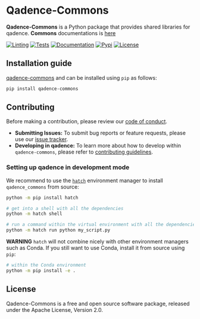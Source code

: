 # Qadence-Commons

**Qadence-Commons** is a Python package that provides shared libraries for qadence. **Commons** documentations is [here](https://pasqal-io.github.io/qadence-commons/latest/)

[![Linting](https://github.com/pasqal-io/qadence-commons/actions/workflows/lint.yml/badge.svg)](https://github.com/pasqal-io/qadence-commons/actions/workflows/lint.yml)
[![Tests](https://github.com/pasqal-io/qadence-commons/actions/workflows/test.yml/badge.svg)](https://github.com/pasqal-io/qadence-commons/actions/workflows/test.yml)
[![Documentation](https://github.com/pasqal-io/qadence-commons/actions/workflows/build_docs.yml/badge.svg)](https://pasqal-io.github.io/qadence-commons/latest)
[![Pypi](https://badge.fury.io/py/qadence-commons.svg)](https://pypi.org/project/qadence-commons/)
[![License](https://img.shields.io/badge/License-Apache_2.0-blue.svg)](https://opensource.org/licenses/Apache-2.0)


## Installation guide

[qadence-commons](https://pypi.org/project/qadence-commons/) and can be installed using `pip` as follows:

```bash
pip install qadence-commons
```

## Contributing

Before making a contribution, please review our [code of conduct](docs/CODE_OF_CONDUCT.md).

- **Submitting Issues:** To submit bug reports or feature requests, please use our [issue tracker](https://github.com/pasqal-io/qadence-commons/issues).
- **Developing in qadence:** To learn more about how to develop within `qadence-commons`, please refer to [contributing guidelines](docs/CONTRIBUTING.md).

### Setting up qadence in development mode

We recommend to use the [`hatch`](https://hatch.pypa.io/latest/) environment manager to install `qadence_commons` from source:

```bash
python -m pip install hatch

# get into a shell with all the dependencies
python -m hatch shell

# run a command within the virtual environment with all the dependencies
python -m hatch run python my_script.py
```

**WARNING**
`hatch` will not combine nicely with other environment managers such as Conda. If you still want to use Conda,
install it from source using `pip`:

```bash
# within the Conda environment
python -m pip install -e .
```


## License
Qadence-Commons is a free and open source software package, released under the Apache License, Version 2.0.
